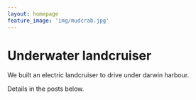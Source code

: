 ```yaml
---
layout: homepage
feature_image: 'img/mudcrab.jpg'
---
```


# Underwater landcruiser

We built an electric landcruiser to drive under darwin harbour.

Details in the posts below.
